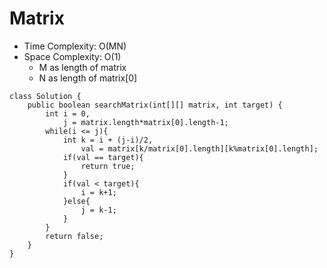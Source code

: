 # Matrix
* Time Complexity: O(MN)
* Space Complexity: O(1)
	* M as length of matrix
    * N as length of matrix[0]
```
class Solution {
    public boolean searchMatrix(int[][] matrix, int target) {
        int i = 0,
            j = matrix.length*matrix[0].length-1;
        while(i <= j){
            int k = i + (j-i)/2,
                val = matrix[k/matrix[0].length][k%matrix[0].length];
            if(val == target){
                return true;
            }
            if(val < target){
                i = k+1;
            }else{
                j = k-1;
            }
        }
        return false;
    }
}
```